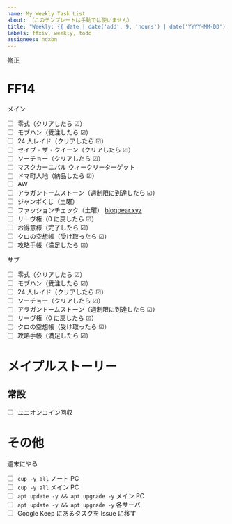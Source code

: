 ```yaml
---
name: My Weekly Task List
about: （このテンプレートは手動では使いません）
title: "Weekly: {{ date | date('add', 9, 'hours') | date('YYYY-MM-DD') }} ～ {{ date | date('add', 9, 'hours') | date('add', 6, 'days') | date('YYYY-MM-DD') }}"
labels: ffxiv, weekly, todo
assignees: ndxbn
---
```

[修正](https://github.com/ndxbn/ndxbn/edit/master/.github/ISSUE_TEMPLATE/zz34-weekly-todo.md)
# FF14

メイン

- [ ] 零式（クリアしたら ☑）
- [ ] モブハン（受注したら ☑）
- [ ] 24 人レイド（クリアしたら ☑）
- [ ] セイブ・ザ・クイーン（クリアしたら ☑）
- [ ] ソーチョー（クリアしたら ☑）
- [ ] マスクカーニバル ウィークリーターゲット
- [ ] ドマ町人地（納品したら ☑）
- [ ] AW
- [ ] アラガントームストーン（週制限に到達したら ☑）
- [ ] ジャンボくじ（土曜）
- [ ] ファッションチェック（土曜） [blogbear.xyz](https://www.blogbear.xyz/article/category/fashioncheck)
- [ ] リーヴ権（0 に戻したら ☑）
- [ ] お得意様（完了したら ☑）
- [ ] クロの空想帳（受け取ったら ☑）
- [ ] 攻略手帳（満足したら ☑）

サブ

- [ ] 零式（クリアしたら ☑）
- [ ] モブハン（受注したら ☑）
- [ ] 24 人レイド（クリアしたら ☑）
- [ ] ソーチョー（クリアしたら ☑）
- [ ] アラガントームストーン（週制限に到達したら ☑）
- [ ] リーヴ権（0 に戻したら ☑）
- [ ] クロの空想帳（受け取ったら ☑）
- [ ] 攻略手帳（満足したら ☑）

# メイプルストーリー

## 常設

- [ ] ユニオンコイン回収

# その他

週末にやる

- [ ] `cup -y all` ノート PC
- [ ] `cup -y all` メイン PC
- [ ] `apt update -y && apt upgrade -y` メイン PC
- [ ] `apt update -y && apt upgrade -y` 各サーバ
- [ ] Google Keep にあるタスクを Issue に移す
